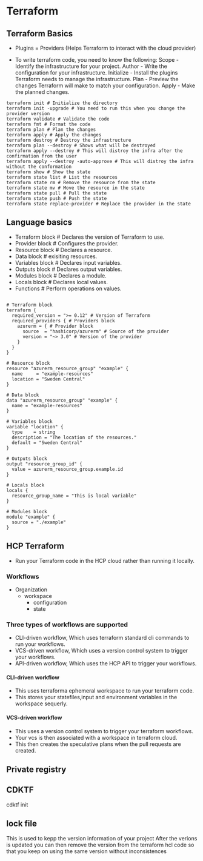 # Terraform

## Terraform Basics
- Plugins = Providers (Helps Terraform to interact with the cloud provider)

- To write terraform code, you need to know the following:
    Scope - Identify the infrastructure for your project.
    Author - Write the configuration for your infrastructure.
    Initialize - Install the plugins Terraform needs to manage the infrastructure.
    Plan - Preview the changes Terraform will make to match your configuration.
    Apply - Make the planned changes.

```hcl
terraform init # Initialize the directory
terraform init -upgrade # You need to run this when you change the provider version
terraform validate # Validate the code
terraform fmt # Format the code
terraform plan # Plan the changes
terraform apply # Apply the changes
terraform destroy # Destroy the infrastructure
terraform plan --destroy # Shows what will be destroyed
terraform apply --destroy # This will distroy the infra after the confirmation from the user
terraform apply --destroy -auto-approve # This will distroy the infra without the conformation
terraform show # Show the state
terraform state list # List the resources
terraform state rm # Remove the resource from the state
terraform state mv # Move the resource in the state
terraform state pull # Pull the state
terraform state push # Push the state
terraform state replace-provider # Replace the provider in the state
```

## Language basics
- Terraform block # Declares the version of Terraform to use.
- Provider block # Configures the provider.
- Resource block # Declares a resource.
- Data block # exisiting resources.
- Variables block # Declares input variables.
- Outputs block # Declares output variables.
- Modules block # Declares a module.
- Locals block # Declares local values.
- Functions # Perform operations on values.

```hcl

# Terraform block
terraform {
  required_version = ">= 0.12" # Version of Terraform
  required_providers { # Providers block
    azurerm = { # Provider block
      source  = "hashicorp/azurerm" # Source of the provider
      version = "~> 3.0" # Version of the provider
    }
  }
}

# Resource block
resource "azurerm_resource_group" "example" {
  name     = "example-resources"
  location = "Sweden Central"
}

# Data block
data "azurerm_resource_group" "example" {
  name = "example-resources"
}

# Variables block
variable "location" {
  type    = string
  description = "The location of the resources."
  default = "Sweden Central"
} 

# Outputs block
output "resource_group_id" {
  value = azurerm_resource_group.example.id
}

# Locals block
locals {
  resource_group_name = "This is local variable"
}

# Modules block
module "example" {
  source = "./example"
}

```


## HCP Terraform
- Run your Terraform code in the HCP cloud rather than running it locally.

### Workflows
- Organization
    - workspace
        - configuration
        - state

### Three types of workflows are supported
- CLI-driven workflow, Which uses terraform standard cli commands to run your workflows.
- VCS-driven workflow, Which uses a version control system to trigger your workflows.
- API-driven workflow, Which uses the HCP API to trigger your workflows.

#### CLI-driven workflow
- This uses terraforma ephemeral workspace to run your terraform code.
- This stores your statefiles,input and environment variables in the workspace sequerly.

#### VCS-driven workflow
- This uses a version control system to trigger your terraform workflows.
- Your vcs is then associated with a workspace in terraform cloud.
- This then creates the speculative plans when the pull requests are created.

## Private registry

## CDKTF
cdktf init



## lock file
This is used to kepp the version information of your project
After the verions is updated you can then remove the version from the terraform hcl code so that you keep on using the same version without inconsistences
